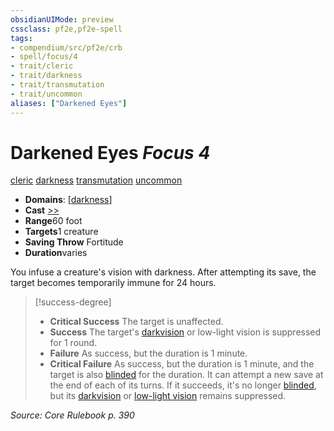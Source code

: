 ```yaml
---
obsidianUIMode: preview
cssclass: pf2e,pf2e-spell
tags:
- compendium/src/pf2e/crb
- spell/focus/4
- trait/cleric
- trait/darkness
- trait/transmutation
- trait/uncommon
aliases: ["Darkened Eyes"]
---
```

# Darkened Eyes *Focus 4*   
[cleric](/rules/traits/cleric.md)  [darkness](/rules/traits/darkness.md)  [transmutation](/rules/traits/transmutation.md)  [uncommon](/rules/traits/uncommon.md)  

- **Domains**: [[darkness](/compendium/setting/domains.md#Darkness)]
- **Cast** [>>](/rules/core-rulebook/chapter-9-playing-the-game.md#Actions "Two-Action") 
- **Range**60 foot
- **Targets**1 creature
- **Saving Throw** Fortitude
- **Duration**varies

You infuse a creature's vision with darkness. After attempting its save, the target becomes temporarily immune for 24 hours.

> [!success-degree] 
> - **Critical Success** The target is unaffected.
> - **Success** The target's [darkvision](/rules/abilities/darkvision.md) or low-light vision is suppressed for 1 round.
> - **Failure** As success, but the duration is 1 minute.
> - **Critical Failure** As success, but the duration is 1 minute, and the target is also [blinded](/rules/conditions.md#Blinded) for the duration. It can attempt a new save at the end of each of its turns. If it succeeds, it's no longer [blinded](/rules/conditions.md#Blinded), but its [darkvision](/rules/abilities/darkvision.md) or [low-light vision](/rules/abilities/low-light-vision.md) remains suppressed.

*Source: Core Rulebook p. 390*